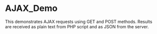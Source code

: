 # AJAX_Demo
This demonstrates AJAX requests using GET and POST methods. Results are received as plain text from PHP script and as JSON from the server.
